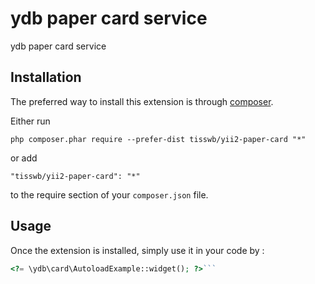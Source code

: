 ydb paper card service
======================
ydb paper card service

Installation
------------

The preferred way to install this extension is through [composer](http://getcomposer.org/download/).

Either run

```
php composer.phar require --prefer-dist tisswb/yii2-paper-card "*"
```

or add

```
"tisswb/yii2-paper-card": "*"
```

to the require section of your `composer.json` file.


Usage
-----

Once the extension is installed, simply use it in your code by  :

```php
<?= \ydb\card\AutoloadExample::widget(); ?>```
